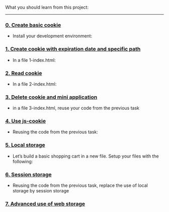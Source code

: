 What you should learn from this project:

---

### [0. Create basic cookie](./package.json)

* Install your development environment:

### [1. Create cookie with expiration date and specific path](./1-index.html)

* In a file 1-index.html:

### [2. Read cookie](./2-index.html)

* In a file 2-index.html:

### [3. Delete cookie and mini application](./3-index.html)

* in a file 3-index.html, reuse your code from the previous task

### [4. Use js-cookie](./4-index.html)

* Reusing the code from the previous task:

### [5. Local storage](./5-index.html)

* Let’s build a basic shopping cart in a new file. Setup your files with the following:

### [6. Session storage](./6-index.html)

* Reusing the code from the previous task, replace the use of local storage by session storage

### [7. Advanced use of web storage](./7-index.html)